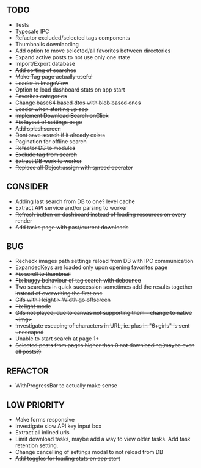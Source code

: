 ## TODO

- Tests
- Typesafe IPC
- Refactor excluded/selected tags components
- Thumbnails downlaoding
- Add option to move selected/all favorites between directories
- Expand active posts to not use only one state
- Import/Export database
- ~~Add sorting of searches~~
- ~~Make Tag page actually useful~~
- ~~Loader in ImageView~~
- ~~Option to load dashboard stats on app start~~
- ~~Favorites categories~~
- ~~Change base64 based dtos with blob based ones~~
- ~~Loader when starting up app~~
- ~~Implement Download Search onClick~~
- ~~Fix layout of settings page~~
- ~~Add splashscreen~~
- ~~Dont save search if it already exists~~
- ~~Pagination for offline search~~
- ~~Refactor DB to modules~~
- ~~Exclude tag from search~~
- ~~Extract DB work to worker~~
- ~~Replace all Object.assign with spread operator~~

## CONSIDER

- Adding last search from DB to one? level cache
- Extract API service and/or parsing to worker
- ~~Refresh button on dashboard instead of loading resources on every render~~
- ~~Add tasks page with past/current downloads~~

## BUG

- Recheck images path settings reload from DB with IPC communication
- ExpandedKeys are loaded only upon opening favorites page
- ~~Fix scroll to thumbnail~~
- ~~Fix buggy behaviour of tag search with debounce~~
- ~~Two searches in quick succession sometimes add the results together instead of overwriting the first one~~
- ~~Gifs with Height > Width go offscreen~~
- ~~Fix light mode~~
- ~~Gifs not played, due to canvas not supporting them - change to native \<img\>~~
- ~~Investigate escaping of characters in URL, ie. plus in "6+girls" is sent unescaped~~
- ~~Unable to start search at page 1+~~
- ~~Selected posts from pages higher than 0 not downloading(maybe even all posts?)~~

## REFACTOR

- ~~WithProgressBar to actually make sense~~

## LOW PRIORITY

- Make forms responsive
- Investigate slow API key input box
- Extract all inlined urls
- Limit download tasks, maybe add a way to view older tasks. Add task retention setting.
- Change cancelling of settings modal to not reload from DB
- ~~Add toggles for loading stats on app start~~